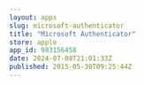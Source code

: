 ```yaml
---
layout: apps
slug: microsoft-authenticator
title: "Microsoft Authenticator"
store: apple
app_id: 983156458
date: 2024-07-08T21:01:33Z
published: 2015-05-30T09:25:44Z
---
```

